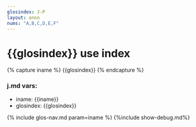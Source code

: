 ```yaml
---
glosindex: J-P
layout: anno
nums: "A,B,C,D,E,F"
---
```

# {{glosindex}} use index

{% capture iname %}
{{glosindex}}
{% endcapture %}

### j.md vars:
  - iname: {{iname}}
  - glosindex: {{glosindex}}



{% include glos-nav.md param=iname %}
{%include show-debug.md%}
